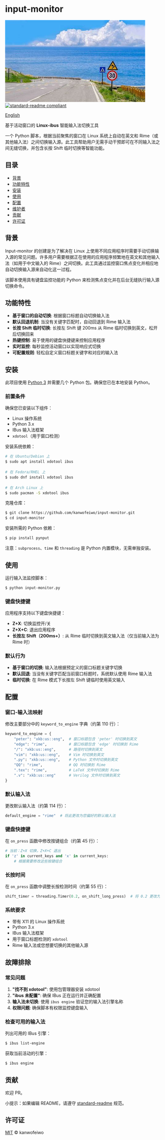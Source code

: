 # input-monitor
![项目横幅](./OIP-C.jpeg)
[![standard-readme compliant](https://img.shields.io/badge/readme%20style-standard-brightgreen.svg?style=flat-square)](https://github.com/RichardLitt/standard-readme)

[English](README.md)

基于活动窗口的 **Linux-ibus** 智能输入法切换工具

一个 Python 脚本，根据当前聚焦的窗口在 Linux 系统上自动在英文和 Rime（或其他输入法）之间切换输入源。此工具帮助用户无需手动干预即可在不同输入法之间无缝切换，并包含长按 Shift 临时切换等智能功能。

## 目录
- [背景](#背景)
- [功能特性](#功能特性)
- [安装](#安装)
- [使用](#使用)
- [配置](#配置)
- [维护者](#维护者)
- [贡献](#贡献)
- [许可证](#许可证)

## 背景
Input-monitor 的创建是为了解决在 Linux 上使用不同应用程序时需要手动切换输入源的常见问题。许多用户需要根据正在使用的应用程序频繁地在英文和其他输入法（如用于中文输入的 Rime）之间切换。此工具通过监控窗口焦点变化并相应地自动切换输入源来自动化这一过程。

该脚本使用具有键盘监控功能的 Python 来检测焦点变化并在后台无缝执行输入源切换命令。

## 功能特性

- **基于窗口的自动切换**: 根据窗口标题自动切换输入法
- **默认回退机制**: 当没有关键字匹配时，自动回退到 Rime 输入法
- **长按 Shift 临时切换**: 长按左 Shift 键 200ms 从 Rime 临时切换到英文，松开后切换回来
- **热键控制**: 易于使用的键盘快捷键来控制应用程序
- **实时监控**: 每秒监控活动窗口以实现响应式切换
- **可配置规则**: 轻松自定义窗口标题关键字和对应的输入法

## 安装

此项目使用 [Python 3](https://python.org) 并需要几个 Python 包。确保您已在本地安装 Python。

### 前置条件

确保您已安装以下组件：
- Linux 操作系统
- Python 3.x
- IBus 输入法框架
- `xdotool`（用于窗口检测）

安装系统依赖：
```sh
# 在 Ubuntu/Debian 上
$ sudo apt install xdotool ibus

# 在 Fedora/RHEL 上
$ sudo dnf install xdotool ibus

# 在 Arch Linux 上
$ sudo pacman -S xdotool ibus
```

克隆仓库：
```sh
$ git clone https://github.com/kanwofeiwo/input-monitor.git
$ cd input-monitor
```

安装所需的 Python 依赖：
```sh
$ pip install pynput
```

注意：`subprocess`、`time` 和 `threading` 是 Python 内置模块，无需单独安装。

## 使用

运行输入法监控脚本：
```sh
$ python input-monitor.py
```

### 键盘快捷键

应用程序支持以下键盘快捷键：

- **Z+X**: 切换监控开/关
- **Z+X+C**: 退出应用程序
- **长按左 Shift（200ms+）**: 从 Rime 临时切换到英文输入法（仅当前输入法为 Rime 时）

### 默认行为

- **基于窗口的切换**: 输入法根据预定义的窗口标题关键字切换
- **默认回退**: 当没有关键字匹配当前窗口标题时，系统默认使用 Rime 输入法
- **临时切换**: 在 Rime 模式下长按左 Shift 键临时使用英文输入

## 配置

### 窗口-输入法映射

修改主要部分中的 `keyword_to_engine` 字典（约第 110 行）：

```python
keyword_to_engine = {
    "peter": "xkb:us::eng",  # 窗口标题包含 'peter' 时切换到英文
    "edge": "rime",          # 窗口标题包含 'edge' 时切换到 Rime
    "/": "xkb:us::eng",      # 路径时切换到英文
    "vim": "xkb:us::eng",    # Vim 时切换到英文
    ".py": "xkb:us::eng",    # Python 文件时切换到英文
    "QQ": "rime",            # QQ 时切换到 Rime
    ".tex": "rime",          # LaTeX 文件时切换到 Rime
    ".v": "xkb:us::eng"      # Verilog 文件时切换到英文
}
```

### 默认输入法

更改默认输入法（约第 114 行）：
```python
default_engine = "rime"  # 将此更改为您偏好的默认输入法
```

### 键盘快捷键

在 `on_press` 函数中修改按键组合（约第 45 行）：
```python
# 当前：Z+X 切换，Z+X+C 退出
if 'z' in current_keys and 'x' in current_keys:
    # 根据需要修改这些按键组合
```

### 长按时间

在 `on_press` 函数中调整长按检测时间（约第 55 行）：
```python
shift_timer = threading.Timer(0.2, on_shift_long_press)  # 将 0.2 更改为所需的秒数
```

### 系统要求

- 带有 X11 的 Linux 操作系统
- Python 3.x
- IBus 输入法框架
- 用于窗口标题检测的 `xdotool`
- Rime 输入法或您想要切换的其他输入源

## 故障排除

### 常见问题

1. **"找不到 xdotool"**: 使用包管理器安装 xdotool
2. **"ibus 未配置"**: 确保 IBus 正在运行并正确配置
3. **输入法未切换**: 使用 `ibus engine` 验证您的输入法引擎名称
4. **权限问题**: 确保脚本有权限监控键盘输入

### 检查可用的输入法

列出可用的 IBus 引擎：
```sh
$ ibus list-engine
```

获取当前活动的引擎：
```sh
$ ibus engine
```

## 贡献

欢迎 PR。

小提示：如果编辑 README，请遵守 [standard-readme](https://github.com/RichardLitt/standard-readme) 规范。

## 许可证

[MIT](LICENSE) © kanwofeiwo
